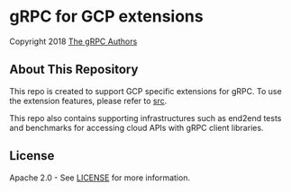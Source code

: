 # gRPC for GCP extensions

Copyright 2018
[The gRPC Authors](https://github.com/grpc/grpc/blob/master/AUTHORS)

## About This Repository

This repo is created to support GCP specific extensions for gRPC. To use the extension features, please refer
to [src](src).

This repo also contains supporting infrastructures such as end2end tests and benchmarks for accessing cloud APIs with
gRPC client libraries.

## License

Apache 2.0 - See [LICENSE](LICENSE) for more information.
